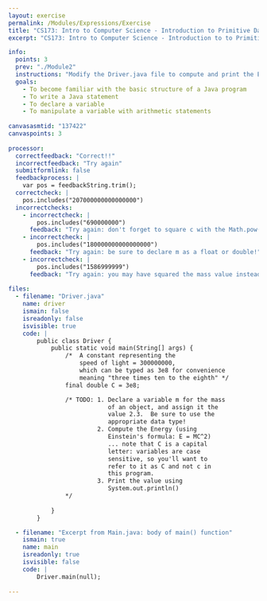 ```yaml
---
layout: exercise
permalink: /Modules/Expressions/Exercise
title: "CS173: Intro to Computer Science - Introduction to Primitive Data Types and Expressions"
excerpt: "CS173: Intro to Computer Science - Introduction to to Primitive Data Types and Expressions"

info:
  points: 3
  prev: "./Module2"
  instructions: "Modify the Driver.java file to compute and print the Energy of an object given its mass and the constant <code>c</code> (which is given to you in the program)."
  goals:
    - To become familiar with the basic structure of a Java program
    - To write a Java statement
    - To declare a variable
    - To manipulate a variable with arithmetic statements
  
canvasasmtid: "137422"
canvaspoints: 3
  
processor:  
  correctfeedback: "Correct!!" 
  incorrectfeedback: "Try again"
  submitformlink: false
  feedbackprocess: | 
    var pos = feedbackString.trim();
  correctcheck: |
    pos.includes("207000000000000000")
  incorrectchecks:
    - incorrectcheck: |
        pos.includes("690000000")
      feedback: "Try again: don't forget to square c with the Math.pow() method, or by multiplying by c twice!"    
    - incorrectcheck: |
        pos.includes("180000000000000000")
      feedback: "Try again: be sure to declare m as a float or double!"          
    - incorrectcheck: |
        pos.includes("1586999999")
      feedback: "Try again: you may have squared the mass value instead of the speed of light!"
      
files:
  - filename: "Driver.java"
    name: driver
    ismain: false
    isreadonly: false
    isvisible: true
    code: | 
        public class Driver {
            public static void main(String[] args) {
                /*  A constant representing the 
                    speed of light = 300000000, 
                    which can be typed as 3e8 for convenience
                    meaning "three times ten to the eighth" */
                final double C = 3e8; 

                /* TODO: 1. Declare a variable m for the mass 
                            of an object, and assign it the 
                            value 2.3.  Be sure to use the 
                            appropriate data type!
                         2. Compute the Energy (using 
                            Einstein's formula: E = MC^2)
                            ... note that C is a capital 
                            letter: variables are case 
                            sensitive, so you'll want to 
                            refer to it as C and not c in 
                            this program.
                         3. Print the value using 
                            System.out.println()
                */
                
            }
        }    

  - filename: "Excerpt from Main.java: body of main() function"
    ismain: true
    name: main
    isreadonly: true
    isvisible: false
    code: |
        Driver.main(null);
        
---
```

